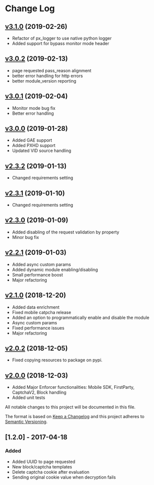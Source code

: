 # Change Log

## [v3.1.0](https://github.com/PerimeterX/perimeterx-python-wsgi) (2019-02-26)
- Refactor of px_logger to use native python logger
- Added support for bypass monitor mode header

## [v3.0.2](https://github.com/PerimeterX/perimeterx-python-wsgi) (2019-02-13)
- page requested pass_reason alignment
- better error handling for http errors
- better module_version reporting

## [v3.0.1](https://github.com/PerimeterX/perimeterx-python-wsgi) (2019-02-04)
- Monitor mode bug fix
- Better error handling

## [v3.0.0](https://github.com/PerimeterX/perimeterx-python-wsgi) (2019-01-28)
- Added GAE support
- Added PXHD support
- Updated VID source handling

## [v2.3.2](https://github.com/PerimeterX/perimeterx-python-wsgi) (2019-01-13)
- Changed requirements setting

## [v2.3.1](https://github.com/PerimeterX/perimeterx-python-wsgi) (2019-01-10)
- Changed requirements setting

## [v2.3.0](https://github.com/PerimeterX/perimeterx-python-wsgi) (2019-01-09)
- Added disabling of the request validation by property
- Minor bug fix

## [v2.2.1](https://github.com/PerimeterX/perimeterx-python-wsgi) (2019-01-03)
- Added async custom params
- Added dynamic module enabling/disabling
- Small performance boost
- Major refactoring 

## [v2.1.0](https://github.com/PerimeterX/perimeterx-python-wsgi) (2018-12-20)
- Added data enrichment
- Fixed mobile catpcha release
- Added an option to programmatically enable and disable the module
- Async custom params
- Fixed performance issues
- Major refactoring

## [v2.0.2](https://github.com/PerimeterX/perimeterx-python-wsgi) (2018-12-05)
- Fixed copying resources to package on pypi.

## [v2.0.0](https://github.com/PerimeterX/perimeterx-python-wsgi/compare/v1.0.17...HEAD) (2018-12-03)
- Added Major Enforcer functionalities: Mobile SDK, FirstParty, CaptchaV2, Block handling
- Added unit tests

All notable changes to this project will be documented in this file.

The format is based on [Keep a Changelog](http://keepachangelog.com/)
and this project adheres to [Semantic Versioning](http://semver.org/).

## [1.2.0] - 2017-04-18
### Added
- Added UUID to page requested
- New block/captcha templates
- Delete captcha cookie after evaluation
- Sending original cookie value when decryption fails
